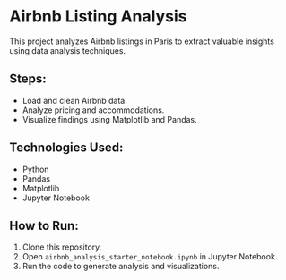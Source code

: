 # Airbnb Listing Analysis

This project analyzes Airbnb listings in Paris to extract valuable insights using data analysis techniques.

## Steps:
- Load and clean Airbnb data.
- Analyze pricing and accommodations.
- Visualize findings using Matplotlib and Pandas.

## Technologies Used:
- Python
- Pandas
- Matplotlib
- Jupyter Notebook

## How to Run:
1. Clone this repository.
2. Open `airbnb_analysis_starter_notebook.ipynb` in Jupyter Notebook.
3. Run the code to generate analysis and visualizations.
